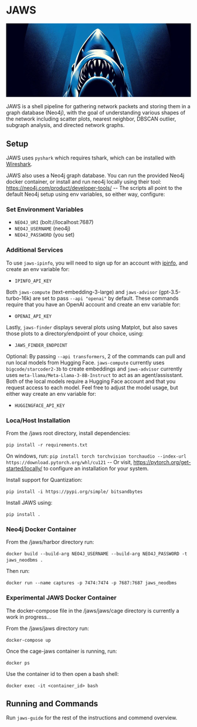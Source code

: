 # JAWS
![hehe](/assets/cover.jpg)

JAWS is a shell pipeline for gathering network packets and storing them in a graph database (Neo4j), with the goal of understanding various shapes of the network including scatter plots, nearest neighbor, DBSCAN outlier, subgraph analysis, and directed network graphs.


## Setup

JAWS uses `pyshark` which requires tshark, which can be installed with [Wireshark](https://www.wireshark.org/).

JAWS also uses a Neo4j graph database. You can run the provided Neo4j docker container, or install and run neo4j locally using their tool: https://neo4j.com/product/developer-tools/ -- The scripts all point to the default Neo4j setup using env variables, so either way, configure:

### Set Environment Variables

- `NEO4J_URI` (bolt://localhost:7687)
- `NEO4J_USERNAME` (neo4j)
- `NEO4J_PASSWORD` (you set)


### Additional Services

To use `jaws-ipinfo`, you will need to sign up for an account with [ipinfo](https://ipinfo.io/), and create an env variable for:

- `IPINFO_API_KEY`


Both `jaws-compute` (text-embedding-3-large) and `jaws-advisor` (gpt-3.5-turbo-16k) are set to pass `--api "openai"` by default. These commands require that you have an OpenAI account and create an env variable for: 

- `OPENAI_API_KEY`


Lastly, `jaws-finder` displays several plots using Matplot, but also saves those plots to a directory/endpoint of your choice, using:

- `JAWS_FINDER_ENDPOINT`


Optional: By passing `--api transformers`, 2 of the commands can pull and run local models from Hugging Face. `jaws-compute` currently uses `bigcode/starcoder2-3b` to create embeddings and `jaws-advisor` currently uses `meta-llama/Meta-Llama-3-8B-Instruct` to act as an agent/assisstant. Both of the local models require a Hugging Face account and that you request access to each model. Feel free to adjust the model usage, but either way create an env variable for:

- `HUGGINGFACE_API_KEY`


### Loca/Host Installation

From the /jaws root directory, install dependencies:

`pip install -r requirements.txt`


On windows, run: `pip install torch torchvision torchaudio --index-url https://download.pytorch.org/whl/cu121` -- Or visit, https://pytorch.org/get-started/locally/ to configure an installation for your system.


Install support for Quantization:

`pip install -i https://pypi.org/simple/ bitsandbytes`


Install JAWS using:

`pip install .`


### Neo4j Docker Container

From the /jaws/harbor directory run: 

`docker build --build-arg NEO4J_USERNAME --build-arg NEO4J_PASSWORD -t jaws_neodbms .` 


Then run: 

`docker run --name captures -p 7474:7474 -p 7687:7687 jaws_neodbms`


### Experimental JAWS Docker Container

The docker-compose file in the /jaws/jaws/cage directory is currently a work in progress...

From the /jaws/jaws directory run:

`docker-compose up`

Once the cage-jaws container is running, run:

`docker ps`

Use the container id to then open a bash shell:

`docker exec -it <container_id> bash`


## Running and Commands

Run `jaws-guide` for the rest of the instructions and commend overview.
